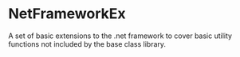NetFrameworkEx
==============

A set of basic extensions to the .net framework to cover basic utility functions not included by the base class library.
